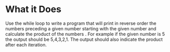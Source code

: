 # What it Does

Use the while loop to write a program that will print in reverse order the numbers preceding a 
given number starting with the given number and calculate the product of the numbers . 
For example if the given number is 5 the output should be 5,4,3,2,1.
The output should also indicate the product after each iteration.
